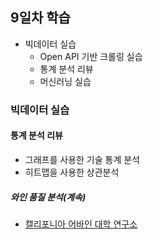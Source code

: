 ## 9일차 학습
- 빅데이터 실습
    - Open API 기반 크롤링 실습
    - 통계 분석 리뷰
    - 머신러닝 실습

### 빅데이터 실습
#### 통계 분석 리뷰
- 그래프를 사용한 기술 통계 분석
- 히트맵을 사용한 상관분석

##### 와인 품질 분석(계속)
- [캘리포니아 어바인 대학 연구소](https://archive.ics.uci.edu/dataset/186/wine+quality)